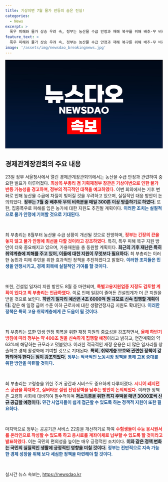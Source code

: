 ```yaml
---
title: 기상이변 7월 물가 반등의 숨은 진실!
categories:
  - News
excerpt: >
  폭우 피해와 물가 상승 우려 속, 정부는 농산물 수급 안정과 재해 복구를 위해 배추·무 비축분을 하루 300톤 방출한다고 발표했다. 건설업 일자리 지원 방안도 8월 중 마련할 계획이다. 민생안정과 고용창출에 최선을 다하는 정부의 행보를 주목하자!
feature_text: >
  폭우 피해와 물가 상승 우려 속, 정부는 농산물 수급 안정과 재해 복구를 위해 배추·무 비축분을 하루 300톤 방출한다고 발표했다. 건설업 일자리 지원 방안도 8월 중 마련할 계획이다. 민생안정과 고용창출에 최선을 다하는 정부의 행보를 주목하자!
image: '/assets/img/newsdao_breakingnews.jpg'
---
```


<p><img src="/assets/img/newsdao_breakingnews.jpg" alt="ontimetimes 속보" /></p>

<h2 data-ke-size="size26">경제관계장관회의 주요 내용</h2>

<p data-ke-size="size16">23일 정부 서울청사에서 열린 경제관계장관회의에서는 농산물 수급 안정과 관련하여 중요한 발표가 이루어졌다. <b><span style="color: #ee2323;">최상목 부총리 겸 기획재정부 장관은 기상이변으로 인한 물가 반등 가능성을 경고하며, 정부의 적극적인 대책을 예고하였다.</span></b>  이번 회의에서는 기후 변화로 인해 농산물 수급에 차질이 빚어질 것을 우려하고 있으며, 실질적인 대응 방안이 논의되었다. <b><span style="background-color: #21538527;">정부는 7월 중 배추와 무의 비축분을 매일 300톤 이상 방출하기로 하였다.</span></b> 또한, 집중폭우로 피해를 입은 농가에 대한 지원도 추진될 계획이다. <b><span style="color: #1a5490;">이러한 조치는 실질적으로 물가 안정에 기여할 것으로 기대된다.</span></b></p>

<p data-ke-size="size16">&nbsp;</p>

<p data-ke-size="size16">최 부총리는 8월부터 농산물 수급 상황이 개선될 것으로 전망하며, <b><span style="color: #ee2323;">정부는 긴장의 끈을 놓지 않고 물가 안정에 최선을 다할 것이라고 강조하였다.</span></b> 특히, 폭우 피해 복구 지원 방안이 더욱 중요해지고 있으며, 가용재원을 총 동원할 계획이다. <b><span style="background-color: #21538527;">최근의 기후 재난은 특히 취약계층에 피해를 주고 있어, 이들에 대한 지원이 무엇보다 필요하다.</span></b> 최 부총리는 이러한 농민과 피해 주민을 위한 효과적인 정책을 추진하겠다고 밝혔다. <b><span style="color: #1a5490;">이러한 조치들은 민생을 안정시키고, 경제 회복에 실질적인 기여를 할 것이다.</span></b></p>

<p data-ke-size="size16">&nbsp;</p>

<p data-ke-size="size16">또한, 건설업 일자리 지원 방안도 8월 중 마련되며, <b><span style="color: #ee2323;">특별고용지원업종 지정도 검토할 계획이 있다고 최 부총리는 언급하였다.</span></b> 이로 인해 일감이 줄어든 건설업계가 더 큰 지원을 받을 것으로 보인다. <b><span style="background-color: #21538527;">하반기 일자리 예산은 4조 6000억 원 규모로 신속 집행할 계획이다.</span></b> 같은 해 일정 급여 수준 이하 근로자에 대한 생활안정자금 지원도 확대된다. <b><span style="color: #1a5490;">이러한 정책은 특히 고용 취약계층에게 큰 도움이 될 것이다.</span></b></p>

<p data-ke-size="size16">&nbsp;</p>

<p data-ke-size="size16">최 부총리는 또한 민생 안정 회복을 위한 재정 지원의 중요성을 강조하면서, <b><span style="color: #ee2323;">올해 하반기 방침에 따라 정부는 약 400조 원을 신속하게 집행할 예정</span></b>이라고 밝히고, 연간계획의 약 63%에 해당하는 규모라고 덧붙였다. 이러한 적극적인 재정 운용은 더 많은 일자리를 창출하고 경제 활성화에 기여할 것으로 기대된다. <b><span style="background-color: #21538527;">특히, 취약계층 보호와 관련한 정책이 강화되어야 한다는 점이 강조되었다.</span></b> <b><span style="color: #1a5490;">정부는 적극적인 노동시장 정책을 통해 고용 증대를 위한 방안을 마련할 것이다.</span></b></p>

<p data-ke-size="size16">&nbsp;</p>

<p data-ke-size="size16">최 부총리는 고령층을 위한 주거 공간과 서비스도 중요하게 다루어졌다. <b><span style="color: #ee2323;">시니어 레지던스 공급을 확대하고, 실버타운 설립 진입장벽을 낮추는 방안이 논의되었다.</span></b> 이러한 정책은 고령화 사회에 대비하여 필수적이며 <b><span style="background-color: #21538527;">저소득층을 위한 복지 주택을 매년 3000호씩 신규 공급할 예정이다.</span></b> <b><span style="color: #1a5490;">민간 사업자들이 쉽게 접근할 수 있도록 하는 정책적 지원이 또한 필요하다.</span></b></p>

<p data-ke-size="size16">&nbsp;</p>

<p data-ke-size="size16">마지막으로 정부는 공공기관 서비스 22종을 개선하기로 하여 <b><span style="color: #ee2323;">수험생들이 수능 응시원서를 온라인으로 작성할 수 있도록 하고 응시료를 계좌이체로 납부할 수 있도록 할 것이라고 발표하였다.</span></b> 이는 국민의 편의성을 높이는 매우 긍정적인 조치이다. <b><span style="background-color: #21538527;">이와 같은 정책 변화는 국민의 실질적인 생활에 긍정적인 영향을 미칠 것이다.</span></b> <b><span style="color: #1a5490;">정부는 전반적으로 지속 가능한 경제 성장을 위해 보다 세심한 정책을 마련해야 할 것이다.</span></b></p> 

<p data-ke-size="size16">&nbsp;</p>
실시간 뉴스 속보는, <a href="https://newsdao.kr" rel="dofollow">https://newsdao.kr</a>


